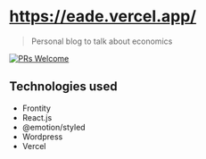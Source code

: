 # https://eade.vercel.app/

> Personal blog to talk about economics

[![PRs Welcome](https://img.shields.io/badge/PRs-welcome-brightgreen.svg?style=flat-square)](http://makeapullrequest.com)
## Technologies used

- Frontity
- React.js
- @emotion/styled
- Wordpress
- Vercel
